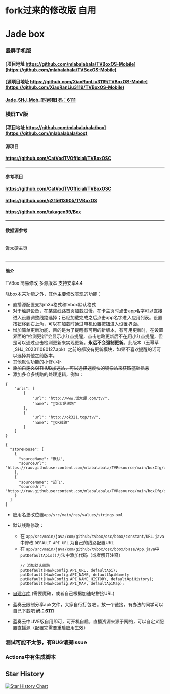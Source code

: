 # fork过来的修改版 自用

# Jade box

### 竖屏手机版
#### [项目地址 https://github.com/mlabalabala/TVBoxOS-Mobile](https://github.com/mlabalabala/TVBoxOS-Mobile)
#### [源项目地址 https://github.com/XiaoRanLiu3119/TVBoxOS-Mobile](https://github.com/XiaoRanLiu3119/TVBoxOS-Mobile)
####  [Jade_SHJ_Mob_[时间戳] 码：6111](https://bunny6111.lanzouq.com/b04whyfwf)
### 
### 横屏TV版
#### [项目地址 https://github.com/mlabalabala/box](https://github.com/mlabalabala/box)
###
#### 源项目
#### https://github.com/CatVodTVOfficial/TVBoxOSC

---
#### 参考项目
#### https://github.com/CatVodTVOfficial/TVBoxOSC
#### https://github.com/q215613905/TVBoxOS
#### https://github.com/takagen99/Box

---
#### 数据源参考
</br>[饭太硬主页](http://饭太硬.top)</br></br>

---
#### 简介
TVBox 简易修改 多源版本 支持安卓4.4

除box本来功能之外，其他主要修改实现的功能：
- 直播源配置支持m3u格式和tvbox默认格式
- 对于触屏设备，在某些线路首页加载过慢，在卡主页时点击app名字可以直接进入设置调整线路选择；已经加载完成之后点击app名字进入应用列表。设置按钮移到右上角，可以在加载时通过电机设置按钮进入设置界面。
- 增加简单更新功能，目的是为了提醒有可用的新版本，有可用更新时，在设置界面的“检测更新”会显示小红点提醒，点击忽略更新后不在用小红点提醒，但是可以通过点击检测更新来实现更新。**永远不会强制更新**。此版本（玉幂草_SHJ_202311080127.apk）之前的都没有更新模块，如果不喜欢提醒的话可以选择其他之前版本。
- 其他默认功能的小修小补
- ~~添加自定义GITHUB加速站，可以选择速度快的镜像站来获取基础信息~~
- 添加多仓多线路的处理逻辑，例如：
```
{
    "urls": [
        {
            "url": "http://www.饭太硬.com/tv/",
            "name": "🚀饭太硬线路"
        },
        {
            "url": "http://ok321.top/tv/",
            "name": "🚀OK线路"
        }
    ]
}
```
```
{
  "storeHouse": [
    {
      "sourceName": "默认",
      "sourceUrl": "https://raw.githubusercontent.com/mlabalabala/TVResource/main/boxCfg/ori_source.json"
    },
    {
      "sourceName": "起飞",
      "sourceUrl": "https://raw.githubusercontent.com/mlabalabala/TVResource/main/boxCfg/sp_source.json"
    }
  ]
}
```

- 应用名更改位置```app/src/main/res/values/strings.xml```
- 默认线路修改：
  - 在 ```app/src/main/java/com/github/tvbox/osc/bbox/constant/URL.java``` 中修改 ```DEFAULT_API_URL``` 为自己的线路配置URL
  - 在 ```app/src/main/java/com/github/tvbox/osc/bbox/base/App.java```中```putDefaultApis()```方法中添加代码（或者解开注释）
      ```
      // 添加默认线路
      putDefault(HawkConfig.API_URL, defaultApi);
      putDefault(HawkConfig.API_NAME, defaultApiName);
      putDefault(HawkConfig.API_NAME_HISTORY, defaultApiHistory);
      putDefault(HawkConfig.API_MAP, defaultApiMap);
      ```

- [自建仓库](https://raw.githubusercontent.com/mlabalabala/TVResource/main/boxCfg/default) (需要魔砝，或者自己根据加速站拼接URL)
- 蓝奏云限制分享apk文件，大家自行打包吧 。放一个链接，有办法的同学可以自己下载吧 [**码：6111**](https://bunny6111.lanzouq.com/b04whwgwj)
- 蓝奏云中LIVE版自用即可，可开机自启，直播资源来源于网络，可以自定义配置直播源（配置完需要重启应用生效）
### 测试可能不太够，有BUG请提issue
### Actions中有生成脚本

## Star History

<a href="https://star-history.com/#mlabalabala/box&Date">
 <picture>
   <source media="(prefers-color-scheme: dark)" srcset="https://api.star-history.com/svg?repos=mlabalabala/box&type=Date&theme=dark" />
   <source media="(prefers-color-scheme: light)" srcset="https://api.star-history.com/svg?repos=mlabalabala/box&type=Date" />
   <img alt="Star History Chart" src="https://api.star-history.com/svg?repos=mlabalabala/box&type=Date" />
 </picture>
</a>


